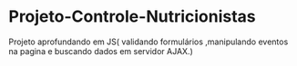 # Projeto-Controle-Nutricionistas
Projeto aprofundando em JS( validando formulários ,manipulando eventos na pagina e buscando dados em servidor AJAX.)
